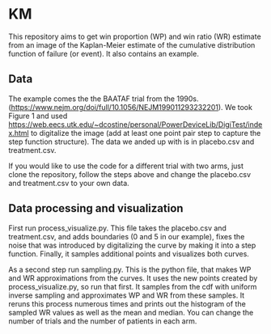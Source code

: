 # KM

This repository aims to get win proportion (WP) and win ratio (WR) estimate from an image of the Kaplan-Meier estimate of the cumulative distribution function of failure (or event). It also contains an example.

## Data

The example comes the the BAATAF trial from the 1990s. (https://www.nejm.org/doi/full/10.1056/NEJM199011293232201). We took Figure 1 and used https://web.eecs.utk.edu/~dcostine/personal/PowerDeviceLib/DigiTest/index.html to digitalize the image (add at least one point pair step to capture the step function structure). The data we anded up with is in placebo.csv and treatment.csv.

If you would like to use the code for a different trial with two arms, just clone the repository, follow the steps above and change the placebo.csv and treatment.csv to your own data.

## Data processing and visualization

First run process_visualize.py. This file takes the placebo.csv and treatment.csv, and adds boundaries (0 and 5 in our example), fixes the noise that was introduced by digitalizing the curve by making it into a step function. Finally, it samples additional points and visualizes both curves.

As a second step run sampling.py. This is the python file, that makes WP and WR approximations from the curves. It uses the new points created by process_visualize.py, so run that first. It samples from the cdf with uniform inverse sampling and approximates WP and WR from these samples. It reruns this process numerous times and prints out the histogram of the sampled WR values as well as the mean and median. You can change the number of trials and the number of patients in each arm.
